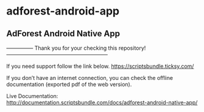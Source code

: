 # adforest-android-app
## AdForest Android Native App


————— Thank you for your checking this repository! ———————————————————


If you need support follow the link below.
https://scriptsbundle.ticksy.com/

If you don’t have an internet connection, you can check the offline documentation (exported pdf of the web version).

Live Documentation: 
http://documentation.scriptsbundle.com/docs/adforest-android-native-app/
